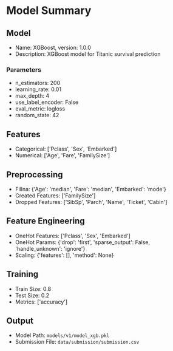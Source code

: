 # Model Summary

## Model

- Name: XGBoost, version: 1.0.0
- Description: XGBoost model for Titanic survival prediction

### Parameters

- n_estimators: 200
- learning_rate: 0.01
- max_depth: 4
- use_label_encoder: False
- eval_metric: logloss
- random_state: 42

## Features

- Categorical: ['Pclass', 'Sex', 'Embarked']
- Numerical: ['Age', 'Fare', 'FamilySize']

## Preprocessing

- Fillna: {'Age': 'median', 'Fare': 'median', 'Embarked': 'mode'}
- Created Features: ['FamilySize']
- Dropped Features: ['SibSp', 'Parch', 'Name', 'Ticket', 'Cabin']

## Feature Engineering

- OneHot Features: ['Pclass', 'Sex', 'Embarked']
- OneHot Params: {'drop': 'first', 'sparse_output': False, 'handle_unknown': 'ignore'}
- Scaling: {'features': [], 'method': None}

## Training

- Train Size: 0.8
- Test Size: 0.2
- Metrics: ['accuracy']

## Output

- Model Path: `models/v1/model_xgb.pkl`
- Submission File: `data/submission/submission.csv`